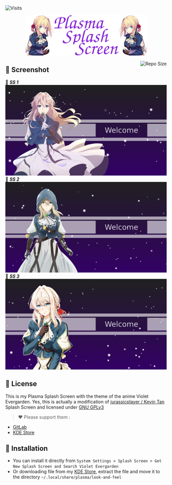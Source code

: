 <img alt="Visits" src="https://badges.pufler.dev/visits/13atm01/VioletEvergarden-Splashscreen?style=flat-square&label=&color=success&logo=GitHub&logoColor=white&labelColor=373e4d"/> 

<p align="center">
  <img src="Other/Splash.png" width="75%"/>
</p>

<img alt="Repo Size" align="right" src="https://github-size-badge.herokuapp.com/13atm01/VioletEvergarden-Splashscreen.svg"/>

## :art: Screenshot

:link: ***SS 1***  ![SS](/Other/Splash-Screen.png)
:link: ***SS 2***  ![SS](/Other/Splash-Screen01.png)
:link: ***SS 3***  ![SS](/Other/Splash-Screen02.png)

## :page_with_curl: License
This is my Plasma Splash Screen with the theme of the anime Violet Evergarden. Yes, this is actually a modification of [jurassicplayer / Kevin Tan](https://gitlab.com/Weeb-Themes/plasma-splashscreen/SnowyNightMiku) Splash Screen and licensed under [GNU GPLv3](LICENSE)

> :heart: Please support them :
* [GitLab](https://gitlab.com/Weeb-Themes/plasma-splashscreen/SnowyNightMiku)
* [KDE Store](https://store.kde.org/p/1239295/)

## :wrench: Installation

- You can install it directly from `System Settings > Splash Screen > Get New Splash Screen and Search Violet Evergarden`
- Or downloading file from my [KDE Store](https://store.kde.org/p/1460153/), extract the file and move it to the directory `~/.local/share/plasma/look-and-feel`

